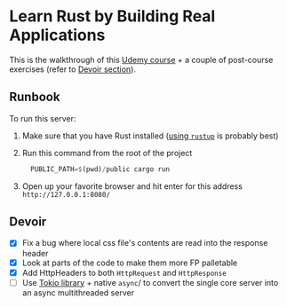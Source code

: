 # Learn Rust by Building Real Applications

This is the walkthrough of this [Udemy course](https://www.udemy.com/course/rust-fundamentals/) + 
a couple of post-course exercises (refer to [Devoir section](#devoir)).

## Runbook

To run this server:
1. Make sure that you have Rust installed ([using `rustup`](https://www.rust-lang.org/learn/get-started) is probably best)
2. Run this command from the root of the project

    ```rust
      PUBLIC_PATH=$(pwd)/public cargo run
    ```
3. Open up your favorite browser and hit enter for this address `http://127.0.0.1:8080/`


## Devoir

- [X] Fix a bug where local css file's contents are read into the response header
- [X] Look at parts of the code to make them more FP palletable
- [X] Add HttpHeaders to both `HttpRequest` and `HttpResponse`
- [ ] Use [Tokio library](tokio.rs) + native `async`/ to convert the single core server into an async multithreaded server